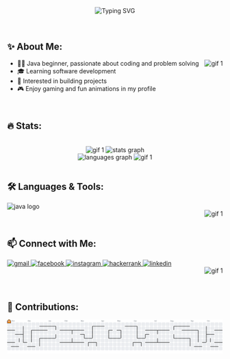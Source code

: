 <!-- WELCOME TEXT -->
<div align="center">
  <img src="https://readme-typing-svg.demolab.com?font=Fira+Code&weight=500&size=24&pause=0&color=40E0D0&width=435&lines=I'M+ANAN;WELCOME+TO+MY+PROFILE;ENJOY+YOUR+STAY" alt="Typing SVG" />
</div>
<!div align="center">
  <!img src="https://readme-typing-svg.demolab.com?font=Fira+Code&weight=500&size=24&pause=750&color=4B0082&width=435&lines=" alt="Typing SVG" />
</div>
<br>
<br>

<!-- ABOUT ME -->
<h2 align="left">✨ About Me:</h2>
<img align="right" height="150" src="https://c.tenor.com/CCEGYbxBqFAAAAAd/tenor.gif" alt="gif 1" />
<ul>
  <li>👨‍💻 Java beginner, passionate about coding and problem solving</li>
  <li>🎓 Learning software development</li>
  <li>🚀 Interested in building projects</li>
  <li>🎮 Enjoy gaming and fun animations in my profile </li>
</ul>
<br>

<!-- STATS -->
<h2 align="left">🔥 Stats:</h2>
<br>
<!-- STATS 1 -->
<div align="center">
  <img height="150" src="https://walfiegif.wordpress.com/wp-content/uploads/2023/07/out-transparent-99.gif" alt="gif 1" />
  <img src="https://github-readme-stats.vercel.app/api?username=anan3510&show_icons=true&count_private=true&include_all_commits=true&theme=dracula&title_color=40E0D0&icon_color=40E0D0&text_color=ffffff&hide_border=false&cache_seconds=1800" height="150" alt="stats graph" />
</div>
<!-- STATS 2 -->
<div align="center">  
  <img src="https://github-readme-stats.vercel.app/api/top-langs?username=anan3510&layout=compact&langs_count=5&theme=dracula&title_color=40E0D0&text_color=ffffff&hide_border=false&cache_seconds=1800" height="150" alt="languages graph" />
  <img height="150" src="https://media.tenor.com/YNRd2q7b5IEAAAAj/walfie-ninomae-inanis.gif" alt="gif 1" />
</div>
<br>

<!-- SKILLS: -->
<h2 align="left">🛠️ Languages & Tools:</h2>
<div align="left">
  <img src="https://cdn.jsdelivr.net/gh/devicons/devicon/icons/java/java-original.svg" height="60" alt="java logo" />
</div>

<!-- redbull: -->
<div align="right">
  <img height="150" src="https://i.pinimg.com/1200x/ca/98/65/ca9865babe6637d98abfe049f3d659f2.jpg" alt="gif 1" />
</div>
<br>

<!-- SOCIALS -->
<h2 align="left">📫 Connect with Me:</h2>
<div align="left">
  <a href="mailto:ananrkhan@gmail.com" target="_blank">
    <img src="https://img.shields.io/static/v1?message=Gmail&logo=gmail&label=&color=D14836&logoColor=white&labelColor=&style=for-the-badge" height="50" alt="gmail" />
  </a>
  <a href="https://www.facebook.com/share/178fRwyMb3/" target="_blank">
    <img src="https://img.shields.io/static/v1?message=Facebook&logo=facebook&label=&color=1877F2&logoColor=white&labelColor=&style=for-the-badge" height="50" alt="facebook" />
  </a>
  <a href="https://www.instagram.com/___anan_._?igsh=bWZraGVzMDNzYmpk" target="_blank">
    <img src="https://img.shields.io/static/v1?message=Instagram&logo=instagram&label=&color=E4405F&logoColor=white&labelColor=&style=for-the-badge" height="50" alt="instagram" />
  </a>
  <a href="https://www.hackerrank.com/profile/ananrkhan" target="_blank">
    <img src="https://img.shields.io/static/v1?message=HackerRank&logo=hackerrank&label=&color=2EC866&logoColor=white&labelColor=&style=for-the-badge" height="50" alt="hackerrank" />
  </a>
  <a href="https://www.linkedin.com/in/anan-rahman-khan-a35274370 " target="_blank">
    <img src="https://img.shields.io/static/v1?message=LinkedIn&logo=linkedin&label=&color=0077B5&logoColor=white&labelColor=&style=for-the-badge" height="50" alt="linkedin" />
  </a>
</div>

<!-- INA SPIN -->
<div align="right">
  <img height="150" src="https://i.pinimg.com/originals/0c/0f/bb/0c0fbbce991b34e58c82703fd573903e.gif" alt="gif 1" />
</div>
<br clear="both" />
<br>

<!-- CONTRIBUTION -->
<h2 align="left">🚀 Contributions:</h2>
<!-- PAC-MAN -->
<div align="center">
  <picture>
    <source media="(prefers-color-scheme: dark)" srcset="https://raw.githubusercontent.com/anan3510/anan3510/output/pacman-contribution-graph-dark.svg">
    <source media="(prefers-color-scheme: light)" srcset="https://raw.githubusercontent.com/anan3510/anan3510/output/pacman-contribution-graph.svg">
    <img alt="Pac-Man contribution graph" src="https://raw.githubusercontent.com/anan3510/anan3510/output/pacman-contribution-graph.svg">
  </picture>
</div>
